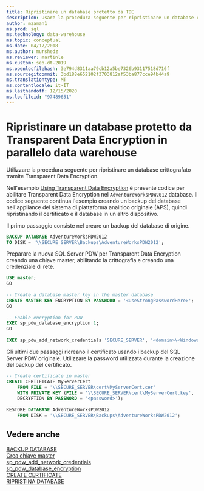 ```yaml
---
title: Ripristinare un database protetto da TDE
description: Usare la procedura seguente per ripristinare un database crittografato con Transparent Data Encryption in Analytics Platform System Parallel data warehouse.
author: mzaman1
ms.prod: sql
ms.technology: data-warehouse
ms.topic: conceptual
ms.date: 04/17/2018
ms.author: murshedz
ms.reviewer: martinle
ms.custom: seo-dt-2019
ms.openlocfilehash: 3e794d8311aa79cb12a5be7326b93117518d716f
ms.sourcegitcommit: 3bd188e652102f3703812af53ba877cce94b44a9
ms.translationtype: MT
ms.contentlocale: it-IT
ms.lasthandoff: 12/15/2020
ms.locfileid: "97489651"
---
```

# <a name="restore-a-database-protected-by-tde-in-parallel-data-warehouse"></a>Ripristinare un database protetto da Transparent Data Encryption in parallelo data warehouse
Utilizzare la procedura seguente per ripristinare un database crittografato tramite Transparent Data Encryption.  
  
Nell'esempio [Using Transparent Data Encryption](transparent-data-encryption.md#using-tde) è presente codice per abilitare Transparent Data Encryption nel `AdventureWorksPDW2012` database. Il codice seguente continua l'esempio creando un backup del database nell'appliance del sistema di piattaforma analitico originale (APS), quindi ripristinando il certificato e il database in un altro dispositivo.  
  
Il primo passaggio consiste nel creare un backup del database di origine.  
  
```sql  
BACKUP DATABASE AdventureWorksPDW2012   
TO DISK = '\\SECURE_SERVER\Backups\AdventureWorksPDW2012';  
```  
  
Preparare la nuova SQL Server PDW per Transparent Data Encryption creando una chiave master, abilitando la crittografia e creando una credenziale di rete.  
  
```sql  
USE master;  
GO  
  
-- Create a database master key in the master database  
CREATE MASTER KEY ENCRYPTION BY PASSWORD = '<UseStrongPasswordHere>';  
GO  
  
-- Enable encryption for PDW  
EXEC sp_pdw_database_encryption 1;  
GO  
  
EXEC sp_pdw_add_network_credentials 'SECURE_SERVER', '<domain>\<Windows_user>', '<password>';  
```  
  
Gli ultimi due passaggi ricreano il certificato usando i backup del SQL Server PDW originale. Utilizzare la password utilizzata durante la creazione del backup del certificato.  
  
```sql  
-- Create certificate in master  
CREATE CERTIFICATE MyServerCert  
    FROM FILE = '\\SECURE_SERVER\cert\MyServerCert.cer'   
    WITH PRIVATE KEY (FILE = '\\SECURE_SERVER\cert\MyServerCert.key',   
    DECRYPTION BY PASSWORD = '<password>');  
  
RESTORE DATABASE AdventureWorksPDW2012   
    FROM DISK = '\\SECURE_SERVER\Backups\AdventureWorksPDW2012';  
```  
  
## <a name="see-also"></a>Vedere anche  
[BACKUP DATABASE](../t-sql/statements/backup-transact-sql.md?view=aps-pdw-2016&preserve-view=true)  
[Crea chiave master](../t-sql/statements/create-master-key-transact-sql.md)  
 [sp_pdw_add_network_credentials](../relational-databases/system-stored-procedures/sp-pdw-add-network-credentials-sql-data-warehouse.md)  
[sp_pdw_database_encryption](../relational-databases/system-stored-procedures/sp-pdw-database-encryption-sql-data-warehouse.md)  
[CREATE CERTIFICATE](../t-sql/statements/create-certificate-transact-sql.md)  
[RIPRISTINA DATABASE](../t-sql/statements/restore-statements-transact-sql.md?view=aps-pdw-2016&preserve-view=true)
